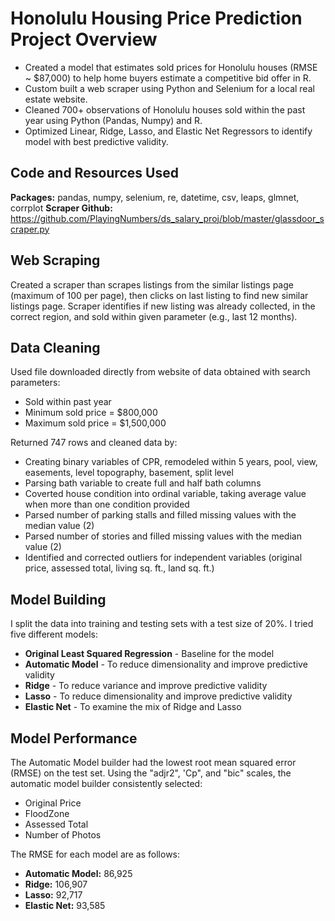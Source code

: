 # Honolulu Housing Price Prediction Project Overview
* Created a model that estimates sold prices for Honolulu houses (RMSE ~ $87,000) to help home buyers estimate a competitive bid offer in R.
* Custom built a web scraper using Python and Selenium for a local real estate website.
* Cleaned 700+ observations of Honolulu houses sold within the past year using Python (Pandas, Numpy) and R.
* Optimized Linear, Ridge, Lasso, and Elastic Net Regressors to identify model with best predictive validity.

## Code and Resources Used
**Packages:** pandas, numpy, selenium, re, datetime, csv, leaps, glmnet, corrplot
**Scraper Github:** https://github.com/PlayingNumbers/ds_salary_proj/blob/master/glassdoor_scraper.py

## Web Scraping
Created a scraper than scrapes listings from the similar listings page (maximum of 100 per page), then clicks on last listing to find new similar listings page. Scraper identifies if new listing was already collected, in the correct region, and sold within given parameter (e.g., last 12 months).

## Data Cleaning
Used file downloaded directly from website of data obtained with search parameters:
* Sold within past year
* Minimum sold price = $800,000
* Maximum sold price = $1,500,000

Returned 747 rows and cleaned data by:
* Creating binary variables of CPR, remodeled within 5 years, pool, view, easements, level topography, basement, split level
* Parsing bath variable to create full and half bath columns
* Coverted house condition into ordinal variable, taking average value when more than one condition provided
* Parsed number of parking stalls and filled missing values with the median value (2)
* Parsed number of stories and filled missing values with the median value (2)
* Identified and corrected outliers for independent variables (original price, assessed total, living sq. ft., land sq. ft.)

## Model Building
I split the data into training and testing sets with a test size of 20%.
I tried five different models:
* **Original Least Squared Regression** - Baseline for the model
* **Automatic Model** - To reduce dimensionality and improve predictive validity
* **Ridge** - To reduce variance and improve predictive validity
* **Lasso** - To reduce dimensionality and improve predictive validity
* **Elastic Net** - To examine the mix of Ridge and Lasso

## Model Performance
The Automatic Model builder had the lowest root mean squared error (RMSE) on the test set.
Using the "adjr2", 'Cp", and "bic" scales, the automatic model builder consistently selected:
* Original Price
* FloodZone
* Assessed Total
* Number of Photos

The RMSE for each model are as follows:
* **Automatic Model:** 86,925
* **Ridge:** 106,907
* **Lasso:** 92,717
* **Elastic Net:** 93,585



